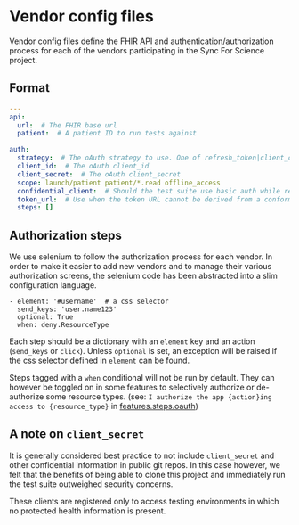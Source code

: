 # Vendor config files

Vendor config files define the FHIR API and authentication/authorization process for each of the vendors participating in the Sync For Science project.

## Format

```yaml
---
api:
  url:  # The FHIR base url
  patient:  # A patient ID to run tests against

auth:
  strategy:  # The oAuth strategy to use. One of refresh_token|client_credentials|none
  client_id:  # The oAuth client_id
  client_secret:  # The oAuth client_secret
  scope: launch/patient patient/*.read offline_access
  confidential_client:  # Should the test suite use basic auth while requesting tokens.
  token_url:  # Use when the token URL cannot be derived from a conformance statement
  steps: []
```

## Authorization steps

We use selenium to follow the authorization process for each vendor. In order to make it easier to add new vendors and to manage their various authorization screens, the selenium code has been abstracted into a slim configuration language.

```
- element: '#username'  # a css selector
  send_keys: 'user.name123'
  optional: True
  when: deny.ResourceType
```

Each step should be a dictionary with an `element` key and an action (`send_keys` or `click`). Unless `optional` is set, an exception will be raised if the css selector defined in `element` can be found.

Steps tagged with a `when` conditional will not be run by default. They can however be toggled on in some features to selectively authorize or de-authorize some resource types. (see: `I authorize the app {action}ing access to {resource_type}` in [features.steps.oauth](https://github.com/sync-for-science/test-suite/blob/master/features/steps/oauth.py))

## A note on `client_secret`

It is generally considered best practice to not include `client_secret` and other confidential information in public git repos. In this case however, we felt that the benefits of being able to clone this project and immediately run the test suite outweighed security concerns.

These clients are registered only to access testing environments in which no protected health information is present.
